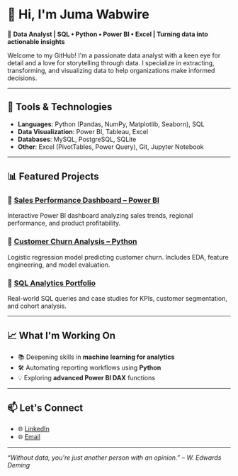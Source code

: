 # 👋 Hi, I'm Juma Wabwire

🎯 **Data Analyst | SQL • Python • Power BI • Excel | Turning data into actionable insights**

Welcome to my GitHub! I'm a passionate data analyst with a keen eye for detail and a love for storytelling through data. I specialize in extracting, transforming, and visualizing data to help organizations make informed decisions.

---

## 🔧 Tools & Technologies

- **Languages**: Python (Pandas, NumPy, Matplotlib, Seaborn), SQL
- **Data Visualization**: Power BI, Tableau, Excel
- **Databases**: MySQL, PostgreSQL, SQLite
- **Other**: Excel (PivotTables, Power Query), Git, Jupyter Notebook

---

## 📊 Featured Projects

### 📌 [Sales Performance Dashboard – Power BI](https://github.com/JumaWabwire/sales-dashboard)
Interactive Power BI dashboard analyzing sales trends, regional performance, and product profitability.

### 📌 [Customer Churn Analysis – Python](https://github.com/JumaWabwire/customer-churn-analysis)
Logistic regression model predicting customer churn. Includes EDA, feature engineering, and model evaluation.

### 📌 [SQL Analytics Portfolio](https://github.com/JumaWabwire/sql-projects)
Real-world SQL queries and case studies for KPIs, customer segmentation, and cohort analysis.

---

## 📈 What I'm Working On

- 📚 Deepening skills in **machine learning for analytics**
- 🛠 Automating reporting workflows using **Python**
- 💡 Exploring **advanced Power BI DAX** functions

---

## 📫 Let's Connect

- 🌐 [LinkedIn](https://www.linkedin.com/in/juma-jackson-73b411320/)
- 🌐 [Email](jackson.jumswabwire@gmail.com)

---

_“Without data, you're just another person with an opinion.” – W. Edwards Deming_

